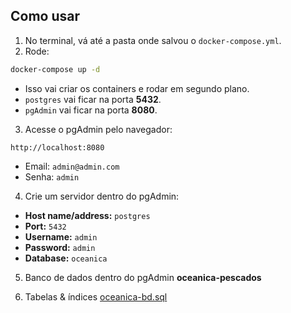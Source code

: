 ## Como usar

1. No terminal, vá até a pasta onde salvou o `docker-compose.yml`.
2. Rode:

```bash
docker-compose up -d
```

* Isso vai criar os containers e rodar em segundo plano.
* `postgres` vai ficar na porta **5432**.
* `pgAdmin` vai ficar na porta **8080**.

3. Acesse o pgAdmin pelo navegador:

```
http://localhost:8080
```

* Email: `admin@admin.com`
* Senha: `admin`

4. Crie um servidor dentro do pgAdmin:

* **Host name/address:** `postgres`
* **Port:** `5432`
* **Username:** `admin`
* **Password:** `admin`
* **Database:** `oceanica`

5. Banco de dados dentro do pgAdmin
**oceanica-pescados**

6. Tabelas & índices
<a href="bd.sql">oceanica-bd.sql</a>
